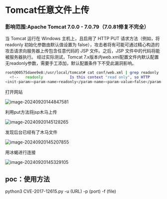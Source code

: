 # Tomcat任意文件上传

### 影响范围:Apache Tomcat 7.0.0 - 7.0.79（7.0.81修复不完全）

当 Tomcat 运行在 Windows 主机上，且启用了 HTTP PUT 请求方法（例如，将 readonly 初始化参数由默认值设置为 false），攻击者将有可能可通过精心构造的攻击请求向服务器上传包含任意代码的 JSP 文件。之后，JSP 文件中的代码将能被服务器执行。
经过实际测试，Tomcat 7.x版本内web.xml配置文件内默认配置无readonly参数，需要手工添加，默认配置条件下不受此漏洞影响。

```bash
root@00575daee9e8:/usr/local/tomcat# cat conf/web.xml | grep readonly
  <!--   readonly            Is this context "read only", so HTTP           -->
<init-param><param-name>readonly</param-name><param-value>false</param-value></init-param>
```

打开网站

![image-20240920144847581](C:\Users\asus\AppData\Roaming\Typora\typora-user-images\image-20240920144847581.png)



利用put方法将jsp木马上传

![image-20240920145128265](C:\Users\asus\AppData\Roaming\Typora\typora-user-images\image-20240920145128265.png)

发现后台已经有了木马文件

![image-20240920145207855](C:\Users\asus\AppData\Roaming\Typora\typora-user-images\image-20240920145207855.png)

用冰蝎进行连接

![image-20240920145329105](C:\Users\asus\AppData\Roaming\Typora\typora-user-images\image-20240920145329105.png)

## poc：使用方法

python3 CVE-2017-12615.py -u (URL) -p (port) -f (file)
